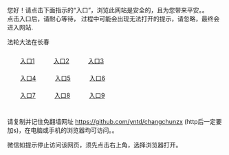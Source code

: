 您好！请点击下面指示的“入口”，浏览此网站是安全的，且为您带来平安。。 <br/>
点击入口后，请耐心等待， 过程中可能会出现无法打开的提示，请忽略，最终会进入网站. </br>

法轮大法在长春<br/>
<div style="padding:10px"><a style="margin:20px" target="_blank" href="https://d2tv02tweyo00s.cloudfront.net/2Qpsp?pqonucp" id="ccLink1" rel="nofollow">入口1</a> <a target="_blank" style="margin:20px" href="https://d12ym6cspds04z.cloudfront.net/2Qpsp?yjeedrps" id="ccLink2" rel="nofollow">入口2</a> <a style="margin:20px" target="_blank" href="https://d1b4n4fhmpg1js.cloudfront.net/2Qpsp?bmoxpo" id="ccLink3" rel="nofollow">入口3</a></div>

<div style="padding:10px" ><a style="margin:20px" target="_blank" href="https://d2tv02tweyo00s.cloudfront.net/2Qpsp?pqonucp" id="ccLink4" rel="nofollow">入口4</a> <a style="margin:20px" href="https://d12ym6cspds04z.cloudfront.net/2Qpsp?yjeedrps" target="_blank" id="ccLink5" rel="nofollow">入口5</a> <a style="margin:20px" href="https://d1b4n4fhmpg1js.cloudfront.net/2Qpsp?bmoxpo" target="_blank" id="ccLink6" rel="nofollow">入口6</a></div>

<div style="padding:10px"><a style="margin:20px" target="_blank" href="https://d2tv02tweyo00s.cloudfront.net/2Qpsp?pqonucp" id="ccLink7" rel="nofollow">入口7</a> <a style="margin:20px" href="https://d12ym6cspds04z.cloudfront.net/2Qpsp?yjeedrps" target="_blank" id="ccLink8" rel="nofollow">入口8</a> <a style="margin:20px" target="_blank" href="https://d1b4n4fhmpg1js.cloudfront.net/2Qpsp?bmoxpo" id="ccLink9" rel="nofollow">入口9</a></div>

<br/>



请复制并记住免翻墙网址 https://github.com/yntd/changchunzx (http后一定要加s)，在电脑或手机的浏览器均可访问。。<br/>

微信如提示停止访问该网页，须先点击右上角，选择浏览器打开。

